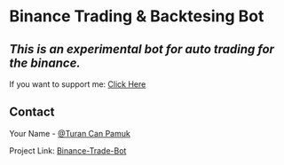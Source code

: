 # Binance Trading & Backtesing Bot
## _This is an experimental bot for auto trading for the binance._
 
 
 
If you want to support me: [Click Here](https://www.buymeacoffee.com/turancan33)


## Contact

Your Name - [@Turan Can Pamuk](https://instagram.com/turancan.pamuk)

Project Link: [Binance-Trade-Bot](https://github.com/turancan-p/binance-trade-bot)
